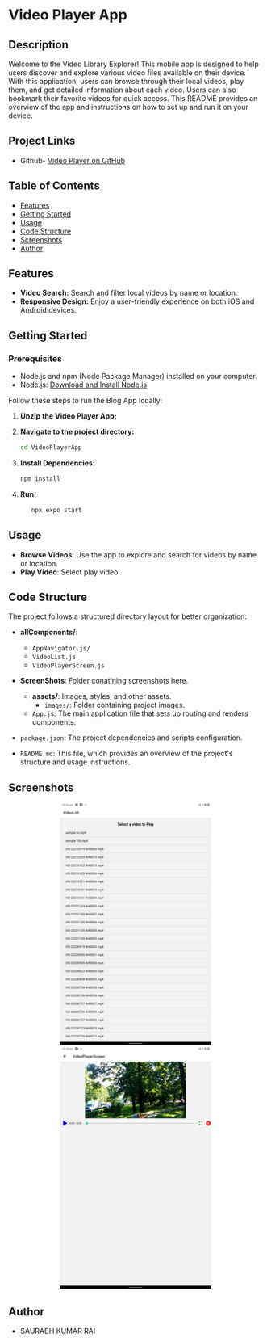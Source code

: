 # Video Player App

## Description

Welcome to the Video Library Explorer! This mobile app is designed to help users discover and explore various video files available on their device. With this application, users can browse through their local videos, play them, and get detailed information about each video. Users can also bookmark their favorite videos for quick access. This README provides an overview of the app and instructions on how to set up and run it on your device.

## Project Links

* Github- [Video Player on GitHub](https://github.com/saurabhkumarr99/Video-Player-App)

## Table of Contents

- [Features](#features)
- [Getting Started](#getting-started)
- [Usage](#usage)
- [Code Structure](#code-structure)
- [Screenshots](#screenshots)
- [Author](#Author)

## Features

- **Video Search:** Search and filter local videos by name or location.
- **Responsive Design:**  Enjoy a user-friendly experience on both iOS and Android devices.

## Getting Started

### Prerequisites

- Node.js and npm (Node Package Manager) installed on your computer.
- Node.js: [Download and Install Node.js](https://nodejs.org/)

Follow these steps to run the Blog App locally:

1. **Unzip the Video Player App:**

2. **Navigate to the project directory:**

   ```bash
   cd VideoPlayerApp
   ``` 

2. **Install Dependencies:**

   ```bash
   npm install
   ``` 

3. **Run:**

   ```bash
      npx expo start
   ``` 


## Usage

- **Browse Videos**: Use the app to explore and search for videos by name or location.
- **Play Video**: Select play video.

## Code Structure

The project follows a structured directory layout for better organization:

- **allComponents/**: 
  - `AppNavigator.js/`
  - `VideoList.js`
  - `VideoPlayerScreen.js`


- **ScreenShots**: Folder conatining screenshots here.

  - **assets/**: Images, styles, and other assets.
    - `images/`: Folder containing project images.
  - `App.js`: The main application file that sets up routing and renders components.

- `package.json`: The project dependencies and scripts configuration.

- `README.md`: This file, which provides an overview of the project's structure and usage instructions.

## Screenshots

<p align="center">
  <img src="./ScreenShots/1.a-Home.png" alt="Screenshot 1" width="300" />
  <img src="./ScreenShots/2-PlayVideo.png" alt="Screenshot 3" width="300" />
</p>


## Author

- SAURABH KUMAR RAI

